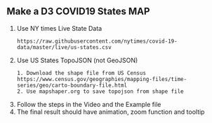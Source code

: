 ## Make a D3 COVID19 States MAP

<ol>
<li>
Use NY times Live State Data

```
https://raw.githubusercontent.com/nytimes/covid-19-data/master/live/us-states.csv
```
</li>

<li>
Use US States TopoJSON (not GeoJSON)

```
1. Download the shape file from US Census 
https://www.census.gov/geographies/mapping-files/time-series/geo/carto-boundary-file.html
2. Use mapshaper.org to save topojson from shape file
```

</li>

<li>
Follow the steps in the Video and the Example file

</li>


<li>
The final result should have animation, zoom function and tooltip

</li>


</ol>